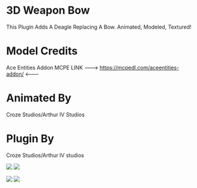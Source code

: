 # 3D Weapon Bow
This Plugin Adds A Deagle Replacing A Bow.
Animated, Modeled, Textured!

# Model Credits
Ace Entities Addon MCPE
 LINK --->  https://mcpedl.com/aceentities-addon/  <---
 
# Animated By
  Croze Studios/Arthur IV Studios
  
# Plugin By
 Croze Studios/Arthur IV studios

[![](https://poggit.pmmp.io/shield.state/Guns)](https://poggit.pmmp.io/p/Guns)
<a href="https://poggit.pmmp.io/p/Guns"><img src="https://poggit.pmmp.io/shield.state/Guns"></a>

[![](https://poggit.pmmp.io/shield.api/Guns)](https://poggit.pmmp.io/p/Guns)
<a href="https://poggit.pmmp.io/p/Guns"><img src="https://poggit.pmmp.io/shield.api/Guns"></a>
